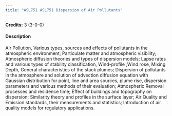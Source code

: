 ```yaml
---
title: "ASL751 ASL751 Dispersion of Air Pollutants"
---
```

**Credits:** 3 (3-0-0)

#### Description
Air Pollution, Various types, sources and effects of pollutants in the atmospheric environment; Particulate matter and atmospheric visibility; Atmospheric diffusion theories and types of dispersion models; Lapse rates and various types of stability classification, Wind-profile ,Wind rose, Mixing Depth, General characteristics of the stack plumes; Dispersion of pollutants in the atmosphere and solution of advection diffusion equation with Gaussian distribution for point, line and area sources, plume rise, dispersion parameters and various methods of their evaluation; Atmospheric Removal processes and residence time; Effect of buildings and topography on dispersion; Similarity theory and profiles in the surface layer; Air Quality and Emission standards, their measurements and statistics; Introduction of air quality models for regulatory applications.